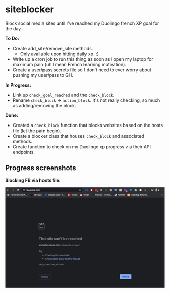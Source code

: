# siteblocker
Block social media sites until I've reached my Duolingo french XP goal for the day.

**To Do:**
* Create add_site/remove_site methods.
  * Only available upon hitting daily xp. :)
* Write up a cron job to run this thing as soon as I open my laptop for maximum pain (uh I mean French learning motivation).
* Create a user/pass secrets file so I don't need to ever worry about pushing my user/pass to GH.

**In Progress:**
* Link up `check_goal_reached` and the `check_block`.
* Rename `check_block` &rightarrow; `action_block`. It's not really checking, so much as adding/removing the block.

**Done:**
* Created a `check_block` function that blocks websites based on the hosts file (let the pain begin).
* Create a blocker class that houses `check_block` and associated methods.
* Create function to check on my Duolingo xp progress via their API endpoints.

## Progress screenshots
**Blocking FB via hosts file:**

![Blocked_Facebook](https://github.com/svvchen/siteblocker/blob/master/PR_1_Ss.png)
